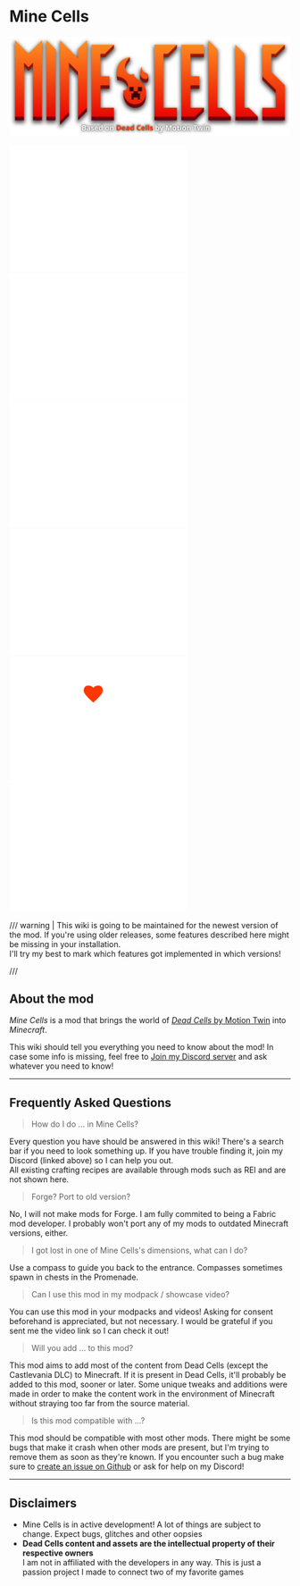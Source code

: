 # Mine Cells

<div class="center-images" markdown>
  <div markdown>

![Mine Cells Logo](img/logo.svg)

  </div>
  <div markdown>
  
  [![Download on Modrinth](../img/modrinth.svg)](https://modrinth.com/mod/minecells)
  [![Download on CurseForge](../img/curseforge.svg)](https://www.curseforge.com/minecraft/mc-mods/minecells)
  [![Requires Fabric API](../img/fabric.svg)](https://modrinth.com/mod/fabric-api)
  [![Requires owo-lib](../img/owo.svg)](https://modrinth.com/mod/owo-lib)
  [![Support me on Ko-Fi](../img/kofi.svg)](https://ko-fi.com/mim1q)
  [![Join my Discord](../img/discord.svg)](https://discord.gg/6TjQbSjbuB)
  </div>
</div>

/// warning | This wiki is going to be maintained for the newest version of the mod.
If you're using older releases, some features described here might be missing in your installation.  
I'll try my best to mark which features got implemented in which versions!

///

## About the mod

_Mine Cells_ is a mod that brings the world of [_Dead Cells_ by Motion Twin](https://store.steampowered.com/app/588650/Dead_Cells/) into _Minecraft_.

This wiki should tell you everything you need to know about the mod! In case some info is missing, feel free to [Join my Discord server](https://discord.gg/rnyRWfEpVv) and ask
whatever you need to know!

---

## Frequently Asked Questions

> How do I do ... in Mine Cells?

Every question you have should be answered in this wiki! There's a search bar if you need to look something up.
If you have trouble finding it, join my Discord (linked above) so I can help you out.  
All existing crafting recipes are available through mods such as REI and are not shown here.

> Forge? Port to old version?

No, I will not make mods for Forge. I am fully commited to being a Fabric mod developer.
I probably won't port any of my mods to outdated Minecraft versions, either.

> I got lost in one of Mine Cells's dimensions, what can I do?

Use a compass to guide you back to the entrance. Compasses sometimes spawn in chests in the Promenade.

> Can I use this mod in my modpack / showcase video?

You can use this mod in your modpacks and videos! Asking for consent beforehand is appreciated, but not necessary.
I would be grateful if you sent me the video link so I can check it out!

> Will you add ... to this mod?

This mod aims to add most of the content from Dead Cells (except the Castlevania DLC) to Minecraft. If it is present in Dead
Cells, it'll probably be added to this mod, sooner or later. Some unique tweaks and additions were made in order to make the
content work in the environment of Minecraft without straying too far from the source material.

> Is this mod compatible with ...?

This mod should be compatible with most other mods. There might be some bugs that make it crash when other mods are present,
but I'm trying to remove them as soon as they're known. If you encounter such a bug make sure to
[create an issue on Github](https://github.com/mim1q/MineCells/issues) or ask for help on my Discord!

---

## Disclaimers

- Mine Cells is in active development! A lot of things are subject to change. Expect bugs, glitches and other oopsies
- **Dead Cells content and assets are the intellectual property of their respective owners**  
  I am not in affiliated with the developers in any way. This is just a passion project I made to connect two of my favorite games
